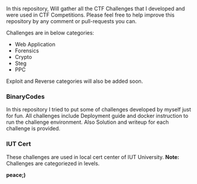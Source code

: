 In this repository, Will gather all the CTF Challenges that I developed and were used in CTF Competitions. 
Please feel free to help improve this repository by any comment or pull-requests you can.

Challenges are in below categories:

- Web Application 
- Forensics
- Crypto
- Steg
- PPC 

Exploit and Reverse categories will also be added soon.

### BinaryCodes
In this repository I tried to put some of challenges developed by myself just for fun.
All challenges include Deployment guide and docker instruction to run the challenge environment.
Also Solution and writeup for each challenge is provided. 

### IUT Cert
These challenges are used in local cert center of IUT University.
**Note:** Challenges are categoriezed in levels.


**peace;)**
